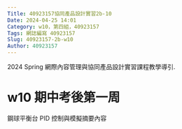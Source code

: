 ```yaml
---
Title: 40923157協同產品設計實習2b-10
Date: 2024-04-25 14:01
Category: w10，第四組，40923157
Tags: 網誌編寫 40923157
Slug: 40923157-2b-w10
Author: 40923157 
---
```


2024 Spring 網際內容管理與協同產品設計實習課程教學導引.

<!-- PELICAN_END_SUMMARY -->
# w10 期中考後第一周
鋼球平衡台 PID 控制與模擬摘要內容